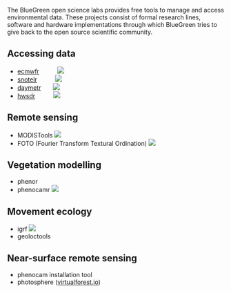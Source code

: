 The BlueGreen open science labs provides free tools to manage and access environmental data. These projects consist of formal research lines, software and hardware implementations through which BlueGreen tries to give back to the open source scientific community.

## Accessing data

- [ecmwfr](https://github.com/bluegreen-labs/ecmwfr)   ![](https://cranlogs.r-pkg.org/badges/grand-total/ecmwfr)
- [snotelr](https://github.com/bluegreen-labs/snotelr)   ![](https://cranlogs.r-pkg.org/badges/grand-total/snotelr)
- [daymetr](https://github.com/bluegreen-labs/daymetr)  ![](https://cranlogs.r-pkg.org/badges/grand-total/daymetr)
- [hwsdr](https://github.com/bluegreen-labs/hwsdr)   ![](https://cranlogs.r-pkg.org/badges/grand-total/hwsdr)

## Remote sensing

- MODISTools ![](https://cranlogs.r-pkg.org/badges/grand-total/MODISTools)
- FOTO (Fourier Transform Textural Ordination) ![](https://cranlogs.r-pkg.org/badges/grand-total/foto)

## Vegetation modelling

- phenor
- phenocamr ![](https://cranlogs.r-pkg.org/badges/grand-total/phenocamr)

## Movement ecology

- igrf ![](https://cranlogs.r-pkg.org/badges/grand-total/igrf)
- geoloctools

## Near-surface remote sensing

- phenocam installation tool
- photosphere ([virtualforest.io](virtualforest.io))



